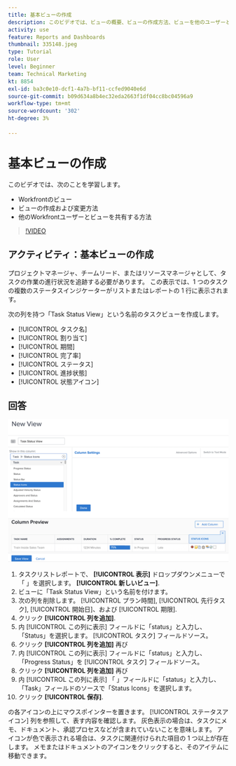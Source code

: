 ```yaml
---
title: 基本ビューの作成
description: このビデオでは、ビューの概要、ビューの作成方法、ビューを他のユーザーと共有する方法について説明します。 [!DNL  Workfront].
activity: use
feature: Reports and Dashboards
thumbnail: 335148.jpeg
type: Tutorial
role: User
level: Beginner
team: Technical Marketing
kt: 8854
exl-id: ba3c0e10-dcf1-4a7b-bf11-ccfed9040e6d
source-git-commit: b09d634a8b4ec32eda2663f1df04cc8bc04596a9
workflow-type: tm+mt
source-wordcount: '302'
ht-degree: 3%

---
```


# 基本ビューの作成

このビデオでは、次のことを学習します。

* Workfrontのビュー
* ビューの作成および変更方法
* 他のWorkfrontユーザーとビューを共有する方法

>[!VIDEO](https://video.tv.adobe.com/v/335148/?quality=12)

## アクティビティ：基本ビューの作成

プロジェクトマネージャ、チームリード、またはリソースマネージャとして、タスクの作業の進行状況を追跡する必要があります。 この表示では、1 つのタスクの複数のステータスインジケーターがリストまたはレポートの 1 行に表示されます。

次の列を持つ「Task Status View」という名前のタスクビューを作成します。

* [!UICONTROL タスク名]
* [!UICONTROL 割り当て]
* [!UICONTROL 期間]
* [!UICONTROL 完了率]
* [!UICONTROL ステータス]
* [!UICONTROL 進捗状態]
* [!UICONTROL 状態アイコン]

## 回答

![新しいビューを作成するための画面の画像](assets/view-exercise.png)

1. タスクリストレポートで、 **[!UICONTROL 表示]** ドロップダウンメニューで「 」を選択します。 **[!UICONTROL 新しいビュー]**.
1. ビューに「Task Status View」という名前を付けます。
1. 次の列を削除します。 [!UICONTROL プラン時間], [!UICONTROL 先行タスク], [!UICONTROL 開始日]、および [!UICONTROL 期限].
1. クリック **[!UICONTROL 列を追加]**.
1. 内 [!UICONTROL この列に表示] フィールドに「status」と入力し、「Status」を選択します。 [!UICONTROL タスク] フィールドソース。
1. クリック **[!UICONTROL 列を追加]** 再び
1. 内 [!UICONTROL この列に表示] フィールドに「status」と入力し、「Progress Status」を [!UICONTROL タスク] フィールドソース。
1. クリック **[!UICONTROL 列を追加]** 再び
1. 内 [!UICONTROL この列に表示] 「 」フィールドに「status」と入力し、「Task」フィールドのソースで「Status Icons」を選択します。
1. クリック **[!UICONTROL 保存]**.

の各アイコンの上にマウスポインターを置きます。 [!UICONTROL ステータスアイコン] 列を参照して、表す内容を確認します。 灰色表示の場合は、タスクにメモ、ドキュメント、承認プロセスなどが含まれていないことを意味します。 アイコンが色で表示される場合は、タスクに関連付けられた項目の 1 つ以上が存在します。 メモまたはドキュメントのアイコンをクリックすると、そのアイテムに移動できます。
